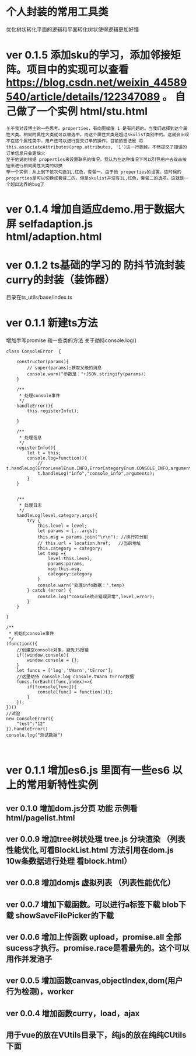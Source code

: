 # 个人封装的常用工具类 


优化树状转化平面的逻辑和平面转化树状使得逻辑更加好懂

# ver 0.1.5 添加sku的学习，添加邻接矩阵。项目中的实现可以查看 https://blog.csdn.net/weixin_44589540/article/details/122347089  。 自己做了一个实例 html/stu.html

```
关于我对该博主的一些思考。properties，有向图赋值 1 是有问题的。当我们选择到这个属性大类。相同的属性大类就可以被选中。而这个属性大类是超过skulist类别中的。这就会出现不在这个属性类中，用户还可以进行提交订单的操作。目前的想法是 将this.associateAttributes(prop.attributes, '1')这一行删掉。不然提交了错误的订单信息只会更恼火
至于他说的根据 properties来设置联系的情况。我认为在这种情况下可以引导用户去双击按钮来进行相同属性大类的切换
举一个实例：从上到下依次勾选1L,红色，套餐一。由于他 properties的设置，这时候的 properties是可以切换成套餐二的。但是skulist并没有1L,红色，套餐二的选项。这就是一个超出边界的bug了

```


# ver 0.1.4 增加自适应demo.用于数据大屏 selfadaption.js html/adaption.html
# ver 0.1.2 ts基础的学习的 防抖节流封装curry的封装（装饰器） 
目录在ts_utils/base/index.ts


# ver 0.1.1 新建ts方法
增加手写promise 和一些类的方法
关于劫持console.log()
```
class ConsoleError  {
    
    constructor(params){
        // super(params);获取父级的消息
        console.warn("参数是："+JSON.stringify(params))
    }

    /**
     * 处理console事件
     */
    handleError(){
        this.registerInfo();

    }

    /**
     * 处理信息
     */
    registerInfo(){
        let t = this;
        console.log=function(){
            // t.handleLog(ErrorLevelEnum.INFO,ErrorCategoryEnum.CONSOLE_INFO,arguments);
            t.handleLog("info","console_info",arguments);
        }
    }


    /**
     * 处理日志
     */
    handleLog(level,category,args){
        try {
            this.level = level;
            let params = [...args];
            this.msg = params.join("\r\n"); //换行符分割
            // this.url = location.href;   //当前地址
            this.category = category;
            let temp ={
                level:this.level,
                params:params,
                msg:this.msg,
                category:category
            }
            console.warn("处理info数据：",temp)
        } catch (error) {
            console.log("console统计错误异常",level,error);
        }
    }

}

/**
 * 初始化console事件
 */
(function(){  
    //创建空console对象，避免JS报错  
    if(!window.console){
        window.console = {};
    }
    let funcs = ['log','tWarn','tError'];
    //这里劫持 console.log console.tWarn tError数据
    funcs.forEach((func,index)=>{
        if(!console[func]){
            console[func] = function(){};
        }
    });
})()
//试验
new ConsoleError({
    "test":"12"
}).handleError()
console.log("测试数据")



```
# ver 0.1.1 增加es6.js 里面有一些es6 以上的常用新特性实例
## ver 0.1.0 增加dom.js分页 功能 示例看html/pagelist.html
## ver 0.0.9 增加tree树状处理 tree.js 分块渲染 （列表性能优化,可看BlockList.html  方法引用在dom.js 10w条数据进行处理 看block.html）
## ver 0.0.8 增加domjs 虚拟列表 （列表性能优化）
## ver 0.0.7 增加下载函数。可以进行a标签下载 blob下载 showSaveFilePicker的下载
## ver 0.0.6 增加上传函数 upload，promise.all 全部sucess才执行。promise.race是看最先的。这个可以用作并发池子
## ver 0.0.5 增加函数canvas,objectIndex,dom(用户行为检测)，worker
## ver 0.0.4 增加函数curry，load，ajax
## 用于vue的放在VUtils目录下，纯js的放在纯纯CUtils下面

